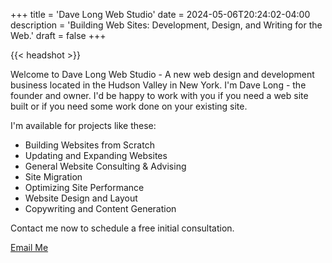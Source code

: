 +++
title = 'Dave Long Web Studio'
date = 2024-05-06T20:24:02-04:00
description = 'Building Web Sites: Development, Design, and Writing for the Web.'
draft = false
+++

{{< headshot >}}

Welcome to Dave Long Web Studio - A new web design and development business
located in the Hudson Valley in New York. I'm Dave Long - the founder and
owner. I'd be happy to work with you if you need a web site built or if you
need some work done on your existing site.

I'm available for projects like these:

  - Building Websites from Scratch</li>
  - Updating and Expanding Websites</li>
  - General Website Consulting & Advising</li>
  - Site Migration</li>
  - Optimizing Site Performance</li>
  - Website Design and Layout</li>
  - Copywriting and Content Generation</li>

<p class='txt-center'>Contact me now to schedule a free initial consultation.</p> 

<div>
    <a 
      href="mailto:davelongdev@gmail.com"
      class="btn btn-center"
    >
      Email Me
    </a>
</div>
